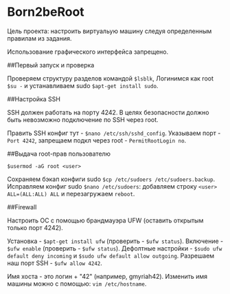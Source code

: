 # Born2beRoot

Цель проекта: настроить виртуальую машину следуя определенным правилам из задания.

Использование графического интерфейса запрещено.

##Первый запуск и проверка

Проверяем структуру разделов командой `$lsblk`,
Логинимся как root `$su -` и устанавливаем sudo `$apt-get install sudo`.

##Настройка SSH

SSH должен работать на порту 4242. В целях безопасности должно быть невозможно подключение по SSH через root.

Править SSH конфиг тут - `$nano /etc/ssh/sshd_config`.
Указываем порт - `Port 4242`, запрещаем подкл через root - `PermitRootLogin no`. 

##Выдача root-прав пользователю

`$usermod -aG root <user>`

Сохраняем бэкап конфиги sudo `$cp /etc/sudoers /etc/sudoers.backup`. 
Исправляем конфиг sudo `$nano /etc/sudoers`: добавляем строку `<user>    ALL=(ALL:ALL) ALL` и перезагружаем `reboot`.

##Firewall

Настроить ОС с помощью брандмауэра UFW (оставить открытым только порт 4242).

Установка - `$apt-get install ufw` (проверить - `$ufw status`).
Включение - `$ufw enable` (проверить - `$ufw status`).
Дефолтные настройки - `$sudo ufw default deny incoming` и `$sudo ufw default allow outgoing`.
Разрешаем наш порт SSH - `$ufw allow 4242`.

Имя хоста - это логин + "42" (например, gmyriah42). Изменить имя машины можно с помощью:
`vim /etc/hostname`.